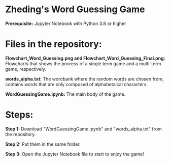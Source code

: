 # Zheding's Word Guessing Game

**Prerequisite:** Jupyter Notebook with Python 3.8 or higher

# Files in the repository:

**Flowchart_Word_Guessing.png and Flowchart_Word_Guessing_Final.png:** Flowcharts that shows the process of a single term game and a multi-term game, respectively.

**words_alpha.txt:** The wordbank where the random words are chosen from, contains words that are only composed of alphabetaical characters.

**WordGuessingGame.ipynb:** The main body of the game.

# Steps:

**Step 1:** Download "WordGuessingGame.ipynb" and "words_alpha.txt" from the repository.

**Step 2:** Put them in the same folder.

**Step 3:** Open the Jupyter Notebook file to start to enjoy the game!
